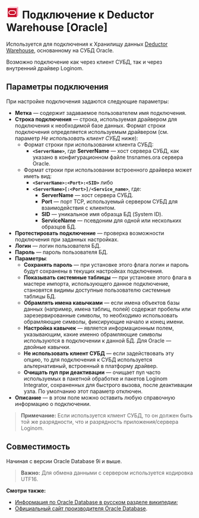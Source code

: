 # ![wh-oracle](../../../images/icons/data-sources/wh-oracle_default.svg) Подключение к Deductor Warehouse [Oracle]

Используется для подключения к Хранилищу данных [Deductor Warehouse](../../../data-format/data-warehouse.md), основанному на СУБД Oracle. 

Возможно подключение как через клиент СУБД, так и через внутренний драйвер Loginom.

## Параметры подключения

При настройке подключения задаются следующие параметры:

* **Метка** — содержит задаваемое пользователем имя подключения.
* **Строка подключения** — строка, используемая драйвером для подключения к необходимой базе данных. Формат строки подключения определяется используемым драйвером (см. параметр *Не использовать клиент СУБД* ниже):
  * Формат строки при использовании клиента СУБД:
    * **`<ServerName>`**, где
    **ServerName** — хост сервера СУБД, как указано в конфигурационном файле tnsnames.ora сервера Oracle.
  * Формат строки при использовании встроенного драйвера может иметь вид:
    * **`<ServerName>:<Port>:<SID>`** либо
    * **`<ServerName>[:<Port>]/<Service_name>`**, где:
      * **ServerName** — хост сервера СУБД.
      * **Port** — порт TCP, используемый сервером СУБД для взаимодействия с клиентом.
      * **SID** — уникальное имя образца БД (System ID).
      * **ServiceName** — псевдоним для одной или нескольких образцов БД.
* **Протестировать подключение** — проверка возможности подключения при заданных настройках.
* **Логин** — логин пользователя БД.
* **Пароль** — пароль пользователя БД.
* **Параметры**:
  * **Сохранять пароль** — при установке этого флага логин и пароль будут сохранены в текущих настройках подключения.
  * **Показывать системные таблицы** — при установке этого флага в мастере импорта, использующего данное подключение, становятся видимы доступные пользователю системные таблицы БД.
  * **Обрамлять имена кавычками** — если имена объектов базы данных (например, имена таблиц, полей) содержат пробелы или зарезервированные символы, то необходимо использовать обрамляющие символы, фиксирующие начало и конец имени.
  * **Настройка кавычек** — является информационным полем, указывающим, какие именно обрамляющие символы используются в подключении к данной БД. Для Oracle — двойные кавычки.
  * **Не использовать клиент СУБД** — если задействовать эту опцию, то для подключения к СУБД используется альтернативный, встроенный в платформу драйвер.
  * **Очищать пул при деактивации** — очищает пул часто используемых в пакетной обработке и пакетов Loginom Integrator, сохраненных для быстрого вызова, после деактивации узла. По умолчанию этот параметр отключен.
* **Описание** — в этом поле можно оставить любую справочную информацию о подключении.

> **Примечание:** Если используется клмент СУБД, то он должен быть той же разрядности, что и разрядность приложения/сервера Loginom.

## Совместимость

Начиная с версии Oracle Database 9i и выше.

> **Важно:** Для обмена данными с сервером используется кодировка UTF16.

**Смотри также:**

* [Информация по Oracle Database в русском разделе википедии](https://ru.wikipedia.org/wiki/Oracle_Database);
* [Официальный сайт производителя Oracle Database](https://www.oracle.com/database).
